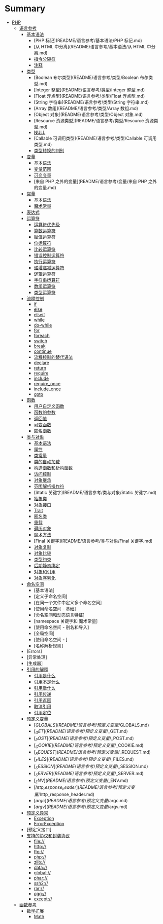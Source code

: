 # Summary

* [PHP](README.md)
    * [语言参考](README/语言参考.md)
        * [基本语法](README/语言参考/基本语法.md)
            * [PHP 标记](README/语言参考/基本语法/PHP 标记.md)
            * [从 HTML 中分离](README/语言参考/基本语法/从 HTML 中分离.md)
            * [指令分隔符](README/语言参考/基本语法/指令分隔符.md)
            * [注释](README/语言参考/基本语法/注释.md)
        * [类型](README/语言参考/类型.md)
            * [Boolean 布尔类型](README/语言参考/类型/Boolean 布尔类型.md)
            * [Integer 整型](README/语言参考/类型/Integer 整型.md)
            * [Float 浮点型](README/语言参考/类型/Float 浮点型.md)
            * [String 字符串](README/语言参考/类型/String 字符串.md)
            * [Array 数组](README/语言参考/类型/Array 数组.md)
            * [Object 对象](README/语言参考/类型/Object 对象.md)
            * [Resource 资源类型](README/语言参考/类型/Resource 资源类型.md)
            * [NULL](README/语言参考/类型/NULL.md)
            * [Callable 可调用类型](README/语言参考/类型/Callable 可调用类型.md)
            * [类型转换的判别](README/语言参考/类型/类型转换的判别.md)
        * [变量](README/语言参考/变量.md)
            * [基本语法](README/语言参考/变量/基本语法.md)
            * [变量范围](README/语言参考/变量/变量范围.md)
            * [可变变量](README/语言参考/变量/可变变量.md)
            * [来自 PHP 之外的变量](README/语言参考/变量/来自 PHP 之外的变量.md)
        * [常量](README/语言参考/常量.md)
            * [基本语法](README/语言参考/常量/基本语法.md)
            * [魔术常量](README/语言参考/常量/魔术常量.md)
        * [表达式](README/语言参考/表达式.md)
        * [运算符](README/语言参考/运算符.md)
            * [运算符优先级](README/语言参考/运算符/运算符优先级.md)
            * [算数运算符](README/语言参考/运算符/算数运算符.md)
            * [赋值运算符](README/语言参考/运算符/赋值运算符.md)
            * [位运算符](README/语言参考/运算符/位运算符.md)
            * [比较运算符](README/语言参考/运算符/比较运算符.md)
            * [错误控制运算符](README/语言参考/运算符/错误控制运算符.md)
            * [执行运算符](README/语言参考/运算符/执行运算符.md)
            * [递增递减运算符](README/语言参考/运算符/递增递减运算符.md)
            * [逻辑运算符](README/语言参考/运算符/逻辑运算符.md)
            * [字符串运算符](README/语言参考/运算符/字符串运算符.md)
            * [数组运算符](README/语言参考/运算符/数组运算符.md)
            * [类型运算符](README/语言参考/运算符/类型运算符.md)
        * [流程控制](README/语言参考/流程控制.md)
            * [if](README/语言参考/流程控制/if.md)
            * [else](README/语言参考/流程控制/else.md)
            * [elseif](README/语言参考/流程控制/elseif.md)
            * [while](README/语言参考/流程控制/while.md)
            * [do-while](README/语言参考/流程控制/do-while.md)
            * [for](README/语言参考/流程控制/for.md)
            * [foreach](README/语言参考/流程控制/foreach.md)
            * [switch](README/语言参考/流程控制/switch.md)
            * [break](README/语言参考/流程控制/break.md)
            * [continue](README/语言参考/流程控制/continue.md)
            * [流程控制的替代语法](README/语言参考/流程控制/流程控制的替代语法.md)
            * [declare](README/语言参考/流程控制/declare.md)
            * [return](README/语言参考/流程控制/return.md)
            * [require](README/语言参考/流程控制/require.md)
            * [include](README/语言参考/流程控制/include.md)
            * [require_once](README/语言参考/流程控制/require_once.md)
            * [include_once](README/语言参考/流程控制/include_once.md)
            * [goto](README/语言参考/流程控制/goto.md)
        * [函数](README/语言参考/函数.md)
            * [用户自定义函数](README/语言参考/函数/用户自定义函数.md)
            * [函数的参数](README/语言参考/函数/函数的参数.md)
            * [返回值](README/语言参考/函数/返回值.md)
            * [可变函数](README/语言参考/函数/可变函数.md)
            * [匿名函数](README/语言参考/函数/匿名函数.md)
        * [类与对象](README/语言参考/类与对象.md)
            * [基本语法](README/语言参考/类与对象/基本语法.md)
            * [属性](README/语言参考/类与对象/属性.md)
            * [类常量](README/语言参考/类与对象/类常量.md)
            * [类的自动加载](README/语言参考/类与对象/类的自动加载.md)
            * [构造函数和析构函数](README/语言参考/类与对象/构造函数和析构函数.md)
            * [访问控制](README/语言参考/类与对象/访问控制.md)
            * [对象继承](README/语言参考/类与对象/对象继承.md)
            * [范围解析操作符](README/语言参考/类与对象/范围解析操作符.md)
            * [Static 关键字](README/语言参考/类与对象/Static 关键字.md)
            * [抽象类](README/语言参考/类与对象/抽象类.md)
            * [对象接口](README/语言参考/类与对象/对象接口.md)
            * [Trait](README/语言参考/类与对象/Trait.md)
            * [匿名类](README/语言参考/类与对象/匿名类.md)
            * [重载](README/语言参考/类与对象/重载.md)
            * [遍历对象](README/语言参考/类与对象/遍历对象.md)
            * [魔术方法](README/语言参考/类与对象/魔术方法.md)
            * [Final 关键字](README/语言参考/类与对象/Final 关键字.md)
            * [对象复制](README/语言参考/类与对象/对象复制.md)
            * [对象比较](README/语言参考/类与对象/对象比较.md)
            * [类型约束](README/语言参考/类与对象/类型约束.md)
            * [后期静态绑定](README/语言参考/类与对象/后期静态绑定.md)
            * [对象和引用](README/语言参考/类与对象/对象和引用.md)
            * [对象序列化](README/语言参考/类与对象/对象序列化.md)
        * [命名空间](README/语言参考/命名空间.md)
            * [基本语法]
            * [定义子命名空间]
            * [在同一个文件中定义多个命名空间]
            * [使用命名空间 - 基础]
            * [命名空间和动态语言特征]
            * [namespace 关键字和  魔术常量]
            * [使用命名空间 - 别名和导入]
            * [全局空间]
            * [使用命名空间 - ]
            * [名称解析规则]
        * [Errors]
        * [异常处理]
        * [生成器]
        * [引用的解释](README/语言参考/引用的解释.md)
            * [引用是什么](README/语言参考/引用的解释/引用是什么.md)
            * [引用不是什么](README/语言参考/引用的解释/引用不是什么.md)
            * [引用做什么](README/语言参考/引用的解释/引用做什么.md)
            * [引用传递](README/语言参考/引用的解释/引用传递.md)
            * [引用返回](README/语言参考/引用的解释/引用返回.md)
            * [取消引用](README/语言参考/引用的解释/取消引用.md)
            * [引用定位](README/语言参考/引用的解释/引用定位.md)
        * [预定义变量](README/语言参考/预定义变量.md)
            * [$GLOBALS](README/语言参考/预定义变量/$GLOBALS.md)
            * [$_GET](README/语言参考/预定义变量/$_GET.md)
            * [$_POST](README/语言参考/预定义变量/$_POST.md)
            * [$_COOKIE](README/语言参考/预定义变量/$_COOKIE.md)
            * [$_REQUEST](README/语言参考/预定义变量/$_REQUEST.md)
            * [$_FILES](README/语言参考/预定义变量/$_FILES.md)
            * [$_SESSION](README/语言参考/预定义变量/$_SESSION.md)
            * [$_SERVER](README/语言参考/预定义变量/$_SERVER.md)
            * [$_ENV](README/语言参考/预定义变量/$_ENV.md)
            * [$http_response_header](README/语言参考/预定义变量/$http_response_header.md)
            * [$argc](README/语言参考/预定义变量/$argc.md)
            * [$argv](README/语言参考/预定义变量/$argv.md)
        * [预定义异常](README/语言参考/预定义异常.md)
            * [Exception](README/语言参考/预定义异常/Exception.md)
            * [ErrorException](README/语言参考/预定义异常/ErrorException.md)
        * [预定义接口]
        * [支持的协议和封装协议](README/语言参考/支持的协议和封装协议.md)
            * [file://](README/语言参考/支持的协议和封装协议/file.md)
            * [http://](README/语言参考/支持的协议和封装协议/http.md)
            * [ftp://](README/语言参考/支持的协议和封装协议/ftp.md)
            * [php://](README/语言参考/支持的协议和封装协议/php.md)
            * [zlib://](README/语言参考/支持的协议和封装协议/zlib.md)
            * [data://](README/语言参考/支持的协议和封装协议/data.md)
            * [global://](README/语言参考/支持的协议和封装协议/global.md)
            * [phar://](README/语言参考/支持的协议和封装协议/phar.md)
            * [ssh2://](README/语言参考/支持的协议和封装协议/ssh2.md)
            * [rar://](README/语言参考/支持的协议和封装协议/rar.md)
            * [ogg://](README/语言参考/支持的协议和封装协议/ogg.md)
            * [except://](README/语言参考/支持的协议和封装协议/except.md)
    * [函数参考](README/函数参考.md)
        * [数学扩展](README/函数参考/数学扩展.md)
            * [Math](README/函数参考/数学扩展/Math.md)

